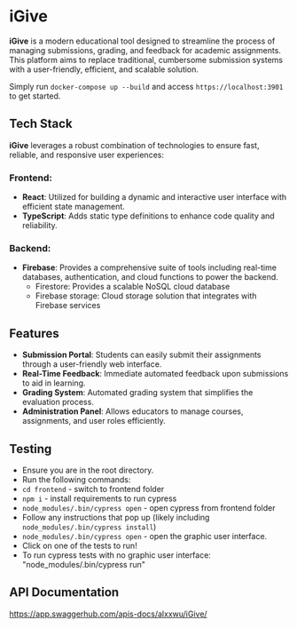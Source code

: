 # iGive

**iGive** is a modern educational tool designed to streamline the process of managing submissions, grading, and feedback for academic assignments. This platform aims to replace traditional, cumbersome submission systems with a user-friendly, efficient, and scalable solution.

Simply run `docker-compose up --build` and access `https://localhost:3901` to get started.

## Tech Stack

**iGive** leverages a robust combination of technologies to ensure fast, reliable, and responsive user experiences:

### Frontend:

- **React**: Utilized for building a dynamic and interactive user interface with efficient state management.
- **TypeScript**: Adds static type definitions to enhance code quality and reliability.

### Backend:

- **Firebase**: Provides a comprehensive suite of tools including real-time databases, authentication, and cloud functions to power the backend.
    - Firestore: Provides a scalable NoSQL cloud database
    - Firebase storage: Cloud storage solution that integrates with Firebase services

## Features

- **Submission Portal**: Students can easily submit their assignments through a user-friendly web interface.
- **Real-Time Feedback**: Immediate automated feedback upon submissions to aid in learning.
- **Grading System**: Automated grading system that simplifies the evaluation process.
- **Administration Panel**: Allows educators to manage courses, assignments, and user roles efficiently.

## Testing

- Ensure you are in the root directory.
- Run the following commands:
- `cd frontend` - switch to frontend folder
- `npm i` - install requirements to run cypress
- `node_modules/.bin/cypress open` - open cypress from frontend folder
- Follow any instructions that pop up (likely including `node_modules/.bin/cypress install`)
- `node_modules/.bin/cypress open` - open the graphic user interface.
- Click on one of the tests to run!
- To run cypress tests with no graphic user interface: "node_modules/.bin/cypress run"

## API Documentation

https://app.swaggerhub.com/apis-docs/alxxwu/iGive/